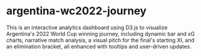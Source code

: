 # argentina-wc2022-journey

This is an interactive analytics dashboard using D3.js to visualize Argentina's 2022 World Cup winning journey, including dynamic bar and xG charts, narrative match analysis, a visual pitch for the final's starting XI, and an elimination bracket, all enhanced with tooltips and user-driven updates.
